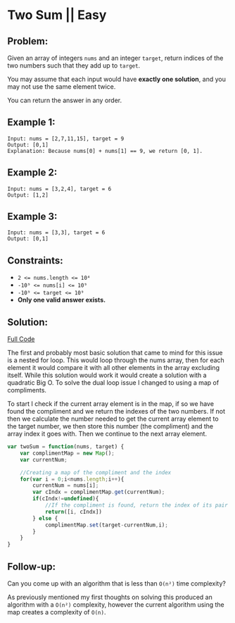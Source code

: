 # Two Sum || Easy

## Problem:

Given an array of integers `nums` and an integer `target`, return indices of the two numbers such that they add up to `target`.

You may assume that each input would have **exactly one solution**, and you may not use the same element twice.

You can return the answer in any order.

## Example 1:
```
Input: nums = [2,7,11,15], target = 9
Output: [0,1]
Explanation: Because nums[0] + nums[1] == 9, we return [0, 1].
```

## Example 2:
```
Input: nums = [3,2,4], target = 6
Output: [1,2]
```

## Example 3: 
```
Input: nums = [3,3], target = 6
Output: [0,1]
```

## Constraints:

- `2 <= nums.length <= 10⁴`
- `-10⁹ <= nums[i] <= 10⁹`
- `-10⁹ <= target <= 10⁹`
- **Only one valid answer exists.**

## Solution:
[Full Code](https://github.com/Nox-iv/LeetCode-Solutions/blob/main/code/1_two_sum.js)

The first and probably most basic solution that came to mind for this issue is a nested for loop. This would loop through the nums array,
then for each element it would compare it with all other elements in the array excluding itself. While this solution would work it would create
a solution with a quadratic Big O. To solve the dual loop issue I changed to using a map of compliments. 

To start I check if the current array element is in the map, if so we have found the compliment and we return the indexes of the two numbers.
If not then we calculate the number needed to get the current array element to the target number, we then store this number (the compliment)
and the array index it goes with. Then we continue to the next array element.

```js
var twoSum = function(nums, target) {
    var complimentMap = new Map();
    var currentNum;

    //Creating a map of the compliment and the index
    for(var i = 0;i<nums.length;i++){
        currentNum = nums[i];
        var cIndx = complimentMap.get(currentNum);
        if(cIndx!=undefined){
            //If the compliment is found, return the index of its pair
            return([i, cIndx])
        } else {
            complimentMap.set(target-currentNum,i);
        }
    }
}
```

## Follow-up: 
Can you come up with an algorithm that is less than `O(n²)` time complexity?

As previously mentioned my first thoughts on solving this produced an algorithm with a `O(n²)` complexity, however the current algorithm
using the map creates a complexity of `O(n)`.
